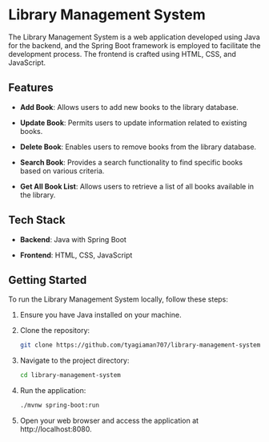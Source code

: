 # Library Management System

The Library Management System is a web application developed using Java for the backend, and the Spring Boot framework is employed to facilitate the development process. The frontend is crafted using HTML, CSS, and JavaScript.

## Features

- **Add Book**: Allows users to add new books to the library database.

- **Update Book**: Permits users to update information related to existing books.

- **Delete Book**: Enables users to remove books from the library database.

- **Search Book**: Provides a search functionality to find specific books based on various criteria.

- **Get All Book List**: Allows users to retrieve a list of all books available in the library.

## Tech Stack

- **Backend**: Java with Spring Boot

- **Frontend**: HTML, CSS, JavaScript

## Getting Started

To run the Library Management System locally, follow these steps:

1. Ensure you have Java installed on your machine.

2. Clone the repository:

   ```bash
   git clone https://github.com/tyagiaman707/library-management-system.git
3. Navigate to the project directory:

   ```bash
   cd library-management-system
4. Run the application:

   ```bash
   ./mvnw spring-boot:run
5. Open your web browser and access the application at http://localhost:8080.